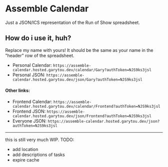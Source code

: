 # Assemble Calendar

Just a JSON/ICS representation of the Run of Show spreadsheet.

## How do i use it, huh?

Replace my name with yours! It should be the same as your name in the "header" row of the spreadsheet.

- Personal Calendar: `https://assemble-calendar.hosted.garytou.dev/calendar/Gary?authToken=NJS9ks3jsl`
- Personal JSON: `https://assemble-calendar.hosted.garytou.dev/json/Gary?authToken=NJS9ks3jsl`


#### Other links:

- Frontend Calendar: `https://assemble-calendar.hosted.garytou.dev/calendar/Frontend?authToken=NJS9ks3jsl`
- Frontend JSON: `https://assemble-calendar.hosted.garytou.dev/json/Frontend?authToken=NJS9ks3jsl`
- Everyone JSON: `https://assemble-calendar.hosted.garytou.dev/json?authToken=NJS9ks3jsl`

---

this is still very much WIP. TODO:

- add location
- add descriptions of tasks
- expire cache